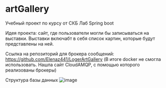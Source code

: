 # artGallery
Учебный проект по курсу от СКБ Лаб Spring boot

Идея проекта: сайт, где пользователи могли бы записываться на выставки. Выставки включабт в себя список картин, которые будут представлены на ней.

Ссылка на репозиторий для брокера сообщений: https://github.com/Elenaz441/LogerArtGallery
(В итоге docker не смогла использовать. Нашла сайт CloudAMQP, с помощью которого реализованы брокеры)

Структура базы данных
![image](https://github.com/Elenaz441/artGallery/assets/102030455/e356b558-1d3b-43e0-b07f-613b5b1f00f0)

